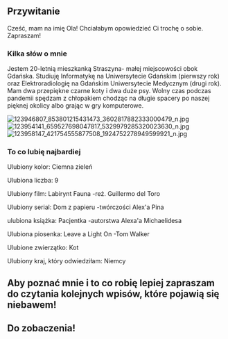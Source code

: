 ## Przywitanie

Cześć, mam na imię Ola!
Chciałabym opowiedzieć Ci trochę o sobie.
Zapraszam!





### Kilka słów o mnie

Jestem 20-letnią mieszkanką Straszyna- małej miejscowości obok Gdańska. Studiuję Informatykę na Uniwersytecie Gdańskim (pierwszy rok) oraz Elektroradiologię na Gdańskim Uniwersytecie Medycznym (drugi rok). Mam dwa przepiękne czarne koty i dwa duże psy. Wolny czas podczas pandemii spędzam z chłopakiem chodząc na długie spacery po naszej pięknej okolicy albo grając w gry komputerowe.

![123946807_853801215431473_3602817882333000479_n.jpg](src)
![123954141_659527698047817_5329979285320023630_n.jpg](src)
![123958147_421754555877508_1924752278949599921_n.jpg](src)

### To co lubię najbardiej

Ulubiony kolor: Ciemna zieleń

Ulubiona liczba: 9

Ulubiony film: Labirynt Fauna -reż. Guillermo del Toro

Ulubiony serial: Dom z papieru -twórczości Alex'a Pina

ulubiona książka: Pacjentka -autorstwa Alexa'a Michaelidesa

Ulubiona piosenka: Leave a Light On -Tom Walker

Ulubione zwierzątko: Kot

Ulubiony kraj, który odwiedziłam: Niemcy


## Aby poznać mnie i to co robię lepiej zapraszam do czytania kolejnych wpisów, które pojawią się niebawem!
## Do zobaczenia!
